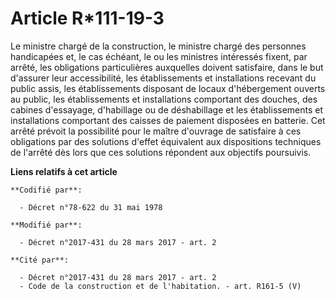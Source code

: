 # Article R*111-19-3

Le ministre chargé de la construction, le ministre chargé des personnes handicapées et, le cas échéant, le ou les ministres
intéressés fixent, par arrêté, les obligations particulières auxquelles doivent satisfaire, dans le but d'assurer leur
accessibilité, les établissements et installations recevant du public assis, les établissements disposant de locaux
d'hébergement ouverts au public, les établissements et installations comportant des douches, des cabines d'essayage,
d'habillage ou de déshabillage et les établissements et installations comportant des caisses de paiement disposées en
batterie. Cet arrêté prévoit la possibilité pour le maître d'ouvrage de satisfaire à ces obligations par des solutions
d'effet équivalent aux dispositions techniques de l'arrêté dès lors que ces solutions répondent aux objectifs poursuivis.

**Liens relatifs à cet article**

	**Codifié par**:

	  - Décret n°78-622 du 31 mai 1978

	**Modifié par**:

	  - Décret n°2017-431 du 28 mars 2017 - art. 2

	**Cité par**:

	  - Décret n°2017-431 du 28 mars 2017 - art. 2
	  - Code de la construction et de l'habitation. - art. R161-5 (V)

